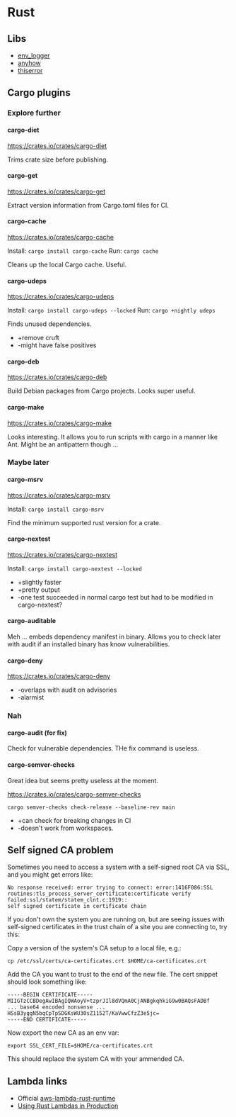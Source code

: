 # Rust

<!-- toc -->

## Libs

- [env_logger](https://crates.io/crates/env_logger)
- [anyhow](https://crates.io/crates/anyhow)
- [thiserror](https://crates.io/crates/thiserror)

## Cargo plugins

### Explore further

#### cargo-diet

<https://crates.io/crates/cargo-diet>

Trims crate size before publishing.

#### cargo-get

<https://crates.io/crates/cargo-get>

Extract version information from Cargo.toml files for CI.

#### cargo-cache

<https://crates.io/crates/cargo-cache>

Install: `cargo install cargo-cache`
Run: `cargo cache`

Cleans up the local Cargo cache. Useful.

#### cargo-udeps

<https://crates.io/crates/cargo-udeps>

Install: `cargo install cargo-udeps --locked`
Run: `cargo +nightly udeps`

Finds unused dependencies.

- +remove cruft
- -might have false positives

#### cargo-deb

<https://crates.io/crates/cargo-deb>

Build Debian packages from Cargo projects. Looks super useful.

#### cargo-make

<https://crates.io/crates/cargo-make>

Looks interesting. It allows you to run scripts with cargo in a manner like Ant. Might be an antipattern though ...

### Maybe later

#### cargo-msrv

<https://crates.io/crates/cargo-msrv>

Install: `cargo install cargo-msrv`

Find the minimum supported rust version for a crate.

#### cargo-nextest

<https://crates.io/crates/cargo-nextest>

Install: `cargo install cargo-nextest --locked`

- +slightly faster
- +pretty output
- -one test succeeded in normal cargo test but had to be modified in cargo-nextest?

#### cargo-auditable

Meh ... embeds dependency manifest in binary. Allows you to check later with audit if an installed binary has know vulnerabilities.

#### cargo-deny

<https://crates.io/crates/cargo-deny>

- -overlaps with audit on advisories
- -alarmist

### Nah

#### cargo-audit (for fix)

Check for vulnerable dependencies. THe fix command is useless.

#### cargo-semver-checks

Great idea but seems pretty useless at the moment.

<https://crates.io/crates/cargo-semver-checks>

`cargo semver-checks check-release --baseline-rev main`

- +can check for breaking changes in CI
- -doesn't work from workspaces.

## Self signed CA problem

Sometimes you need to access a system with a self-signed root CA via SSL, and you might get errors like:

```
No response received: error trying to connect: error:1416F086:SSL
routines:tls_process_server_certificate:certificate verify failed:ssl/statem/statem_clnt.c:1919::
self signed certificate in certificate chain
```

If you don't own the system you are running on, but are seeing issues with self-signed certificates in the trust chain of a site you are connecting to, try this:

Copy a version of the system's CA setup to a local file, e.g.:

```shell
cp /etc/ssl/certs/ca-certificates.crt $HOME/ca-certificates.crt
```

Add the CA you want to trust to the end of the new file. The cert snippet should look something like:

```
-----BEGIN CERTIFICATE-----
MIIGTzCCBDegAwIBAgIQWAoyV+tzprJIl8dVQmA0CjANBgkqhkiG9w0BAQsFADBf
... base64 encoded nonsense ...
HSsB3yggN5bqCpTpSDGKsWU30sZ1152T/KaVwwCfzZ3e5jc=
-----END CERTIFICATE-----
```

Now export the new CA as an env var:

```
export SSL_CERT_FILE=$HOME/ca-certificates.crt
```

This should replace the system CA with your ammended CA.

## Lambda links

- Official [aws-lambda-rust-runtime](https://github.com/awslabs/aws-lambda-rust-runtime)
- [Using Rust Lambdas in Production](https://www.cvpartner.com/blog/using-rust-lambdas-in-production)
